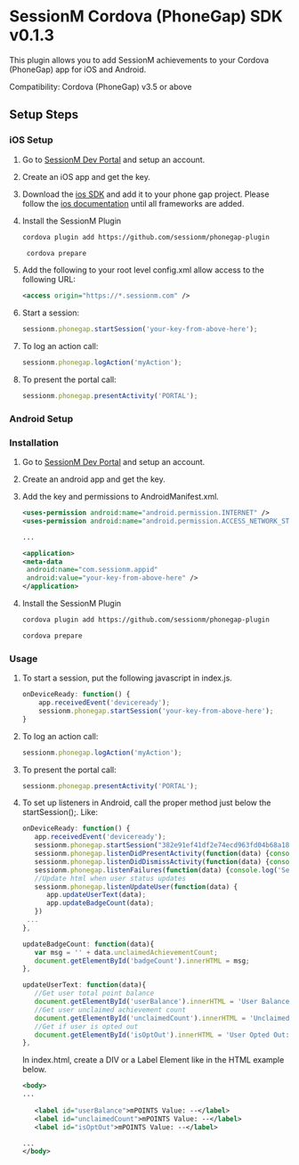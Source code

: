 SessionM Cordova (PhoneGap) SDK v0.1.3
===============
This plugin allows you to add SessionM achievements to your Cordova (PhoneGap) app for iOS and Android.

Compatibility: Cordova (PhoneGap) v3.5 or above

Setup Steps
---------------

### iOS Setup
1. Go to [SessionM Dev Portal](http://developer.sessionm.com) and setup an account.
2. Create an iOS app and get the key.
3. Download the [ios SDK](http://www.sessionm.com/documentation/downloads.php) and add it to your phone gap project. Please follow the [ios documentation](http://www.sessionm.com/documentation/ios-integration.php) until all frameworks are added.
4. Install the SessionM Plugin

   ```bash
   cordova plugin add https://github.com/sessionm/phonegap-plugin
   ```
    
   ```bash
    cordova prepare
    ```
5. Add the following to your root level config.xml allow access to the following URL:

    ```xml
    <access origin="https://*.sessionm.com" />
    ```
6. Start a session:

    ```javascript
    sessionm.phonegap.startSession('your-key-from-above-here');
    ```
7. To log an action call:

   ```javascript
   sessionm.phonegap.logAction('myAction');
   ```
8. To present the portal call:

   ```javascript
   sessionm.phonegap.presentActivity('PORTAL');
   ```

### Android Setup
### Installation
1. Go to [SessionM Dev Portal](http://developer.sessionm.com) and setup an account.
2. Create an android app and get the key.
3. Add the key and permissions to AndroidManifest.xml.
   
   ```xml
   <uses-permission android:name="android.permission.INTERNET" />
   <uses-permission android:name="android.permission.ACCESS_NETWORK_STATE" />

   ...
   
   <application>
   <meta-data
   	android:name="com.sessionm.appid"
   	android:value="your-key-from-above-here" />
   </application>
   ```
4. Install the SessionM Plugin
    
    ```bash
    cordova plugin add https://github.com/sessionm/phonegap-plugin
    ```
    ```bash
    cordova prepare
    ```

### Usage
1. To start a session, put the following javascript in index.js.

    ```javascript
    onDeviceReady: function() {
        app.receivedEvent('deviceready');
    	sessionm.phonegap.startSession('your-key-from-above-here');
    }
    ```

2. To log an action call:

    ```javascript
    sessionm.phonegap.logAction('myAction');
    ```

3. To present the portal call:

    ```javascript
    sessionm.phonegap.presentActivity('PORTAL');
    ```

4. To set up listeners in Android, call the proper method just below the startSession();. Like:

   ```javascript
   onDeviceReady: function() {
      app.receivedEvent('deviceready');
      sessionm.phonegap.startSession("382e91ef41df2e74ecd963fd04b68a186a6b41e0");
      sessionm.phonegap.listenDidPresentActivity(function(data) {console.log('mPOINTS Portal Presented.');});
      sessionm.phonegap.listenDidDismissActivity(function(data) {console.log('mPOINTS Portal Dismissed.');});
      sessionm.phonegap.listenFailures(function(data) {console.log('SessionM Failure!')});
      //Update html when user status updates
      sessionm.phonegap.listenUpdateUser(function(data) {
         app.updateUserText(data);
         app.updateBadgeCount(data);
      })
   	...
   },
   
   updateBadgeCount: function(data){
      var msg = '' + data.unclaimedAchievementCount;
      document.getElementById('badgeCount').innerHTML = msg;
   },

   updateUserText: function(data){
      //Get user total point balance
      document.getElementById('userBalance').innerHTML = 'User Balance: ' + data.pointBalance;
      //Get user unclaimed achievement count
      document.getElementById('unclaimedCount').innerHTML = 'Unclaimed Achievement Count: ' + data.unclaimedAchievementCount;
      //Get if user is opted out
      document.getElementById('isOptOut').innerHTML = 'User Opted Out: ' + data.optedOut;
   },
   ```
   In index.html, create a DIV or a Label Element like in the HTML example below.

   ```xml
   <body>
   ...
        
      <label id="userBalance">mPOINTS Value: --</label>
      <label id="unclaimedCount">mPOINTS Value: --</label>
      <label id="isOptOut">mPOINTS Value: --</label>
   
   ...
   </body>
   ```


